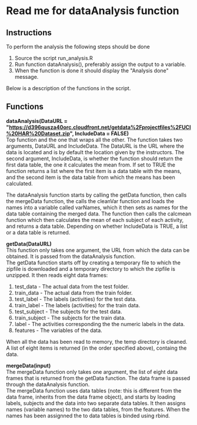 # Read me for dataAnalysis function

## Instructions
To perform the analysis the following steps should be done  

1. Source the script run_analysis.R  
2. Run function dataAnalysis(), preferably assign the output to a variable. 
3. When the function is done it should display the "Analysis done" message.

 Below is a description of the functions in the script.
## Functions
**dataAnalysis(DataURL = "https://d396qusza40orc.cloudfront.net/getdata%2Fprojectfiles%2FUCI%20HAR%20Dataset.zip", IncludeData = FALSE)**  
Top function and the one that wraps all the other. The function takes two arguments, DataURL and IncludeData. The DataURL is the URL where the data is located and is by
default the location given by the instructors. The second argument, IncludeData, is whether the function should return the first data table, the one it calculates the mean from. If set to TRUE the function returns a list where the first item is a data table with the means, and the second item is the 
data table from which the means has been calculated. 

The dataAnalysis function starts by calling the getData function, then calls the mergeData function, the calls the cleanVar function and loads the names into a variable called varNames, which it then sets as names for the data table containing the merged data. The function then calls the 
calcmean function which then calculates the mean of each subject of each activity, and returns a data table. Depending on whether IncludeData is TRUE, a list or a data table is returned.

**getData(DataURL)**  
This function only takes one argument, the URL from which the data can be obtained. It is passed from the dataAnalysis function.  
The getData function starts off by creating a temporary file to which the zipfile is downloaded and a temporary directory to which the zipfile is unzipped. It then reads eight data frames:

1. test_data - The actual data from the test folder.
2. train_data - The actual data from the train folder.
3. test_label - The labels (activities) for the test data.
4. train_label - The labels (activities) for the train data.
5. test_subject - The subjects for the test data.
6. train_subject - The subjects for the train data.
7. label - The activities corresponding the the numeric labels in the data.
8. features - The variables of the data.

When all the data has been read to memory, the temp directory is cleaned. A list of eight items is returned (in the order specified above), containg the data.

**mergeData(input)**  
The mergeData function only takes one argument, the list of eight data frames that is returned from the getData function. The data frame is passed through the dataAnalysis function.  
The mergeData function uses data tables (note: this is different from the data frame, inherits from the data frame object), and starts by loading labels, subjects and the data into two separate data tables. It then assigns names (variable names) to the two data tables, from the features.
When the names has been assignned the to data tables is binded using rbind. 


